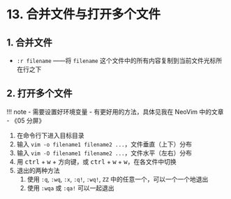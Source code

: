 # 13. 合并文件与打开多个文件

## 1. 合并文件

- `:r filename` ——将 `filename` 这个文件中的所有内容复制到当前文件光标所在行之下

## 2. 打开多个文件

!!! note
    - 需要设置好环境变量
    - 有更好用的方法，具体见我在 NeoVim 中的文章
        - 《05 分屏》

1. 在命令行下进入目标目录
3. 输入 `vim -o filename1 filename2 ...`，文件垂直（上下）分布
4. 输入 `vim -O filename1 filename2 ...`，文件水平（左右）分布
5. 用 <kbd>ctrl</kbd> + <kbd>w</kbd> + 方向键，或 <kbd>ctrl</kbd> + <kbd>w</kbd> + <kbd>w</kbd>，在各文件中切换
6. 退出的两种方法
    1. 使用 `:q`, `:wq`, `:x`, `:q!`, `:wq!`, `ZZ` 中的任意一个，可以一个一个地退出
    2. 使用 `:wqa` 或 `:qa!` 可以一起退出
